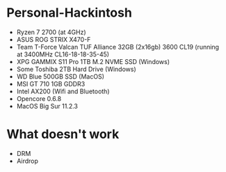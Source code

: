 # Personal-Hackintosh

- Ryzen 7 2700 (at 4GHz)
- ASUS ROG STRIX X470-F
- Team T-Force Valcan TUF Alliance 32GB (2x16gb) 3600 CL19 (running at 3400MHz CL16-18-18-35-45)
- XPG GAMMIX S11 Pro 1TB M.2 NVME SSD (Windows)
- Some Toshiba 2TB Hard Drive (Windows)
- WD Blue 500GB SSD (MacOS)
- MSI GT 710 1GB GDDR3
- Intel AX200 (Wifi and Bluetooth)
- Opencore 0.6.8
- MacOS Big Sur 11.2.3

# What doesn't work

- DRM
- Airdrop
